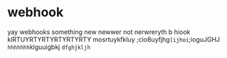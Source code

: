 # webhook
yay webhooks
something new
newwer not 
nerwreryth b
hiook klRTUYRTYRTYRTYRTYRTY
mosrtuykfkluy ;cio8uyfjhg```[ijhoi```;ioguJGHJ
```hhhhhhh```klguuigbkj
```dfghjkljh```

